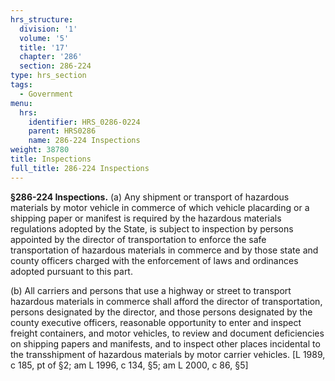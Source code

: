 ```yaml
---
hrs_structure:
  division: '1'
  volume: '5'
  title: '17'
  chapter: '286'
  section: 286-224
type: hrs_section
tags:
  - Government
menu:
  hrs:
    identifier: HRS_0286-0224
    parent: HRS0286
    name: 286-224 Inspections
weight: 38780
title: Inspections
full_title: 286-224 Inspections
---
```

**§286-224 Inspections.** (a) Any shipment or transport of hazardous materials by motor vehicle in commerce of which vehicle placarding or a shipping paper or manifest is required by the hazardous materials regulations adopted by the State, is subject to inspection by persons appointed by the director of transportation to enforce the safe transportation of hazardous materials in commerce and by those state and county officers charged with the enforcement of laws and ordinances adopted pursuant to this part.

(b) All carriers and persons that use a highway or street to transport hazardous materials in commerce shall afford the director of transportation, persons designated by the director, and those persons designated by the county executive officers, reasonable opportunity to enter and inspect freight containers, and motor vehicles, to review and document deficiencies on shipping papers and manifests, and to inspect other places incidental to the transshipment of hazardous materials by motor carrier vehicles. [L 1989, c 185, pt of §2; am L 1996, c 134, §5; am L 2000, c 86, §5]